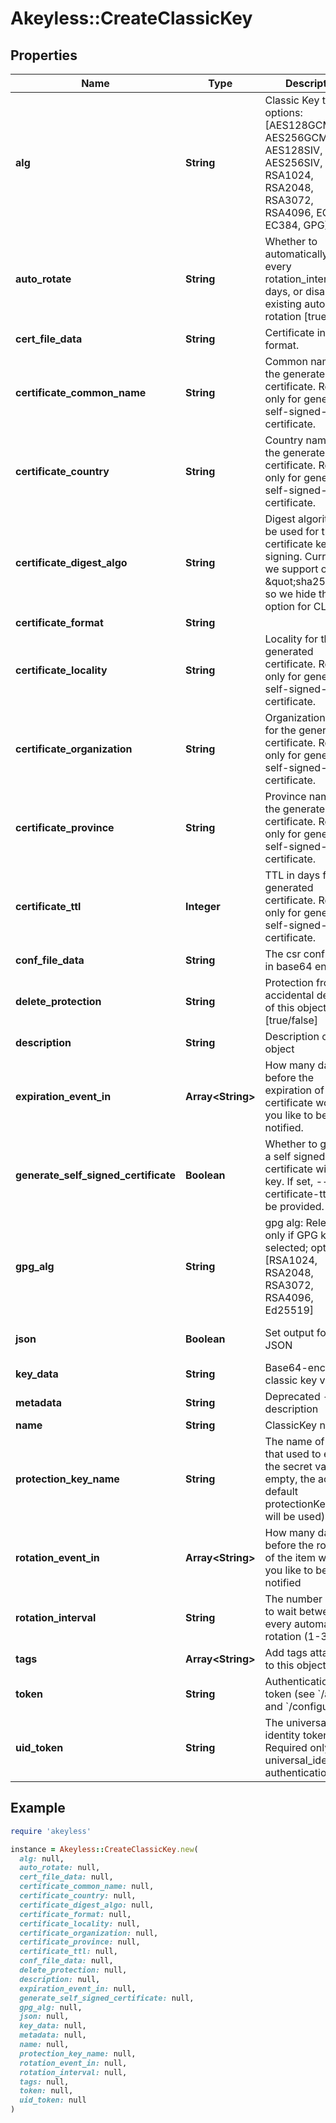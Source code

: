 # Akeyless::CreateClassicKey

## Properties

| Name | Type | Description | Notes |
| ---- | ---- | ----------- | ----- |
| **alg** | **String** | Classic Key type; options: [AES128GCM, AES256GCM, AES128SIV, AES256SIV, RSA1024, RSA2048, RSA3072, RSA4096, EC256, EC384, GPG] |  |
| **auto_rotate** | **String** | Whether to automatically rotate every rotation_interval days, or disable existing automatic rotation [true/false] | [optional] |
| **cert_file_data** | **String** | Certificate in a PEM format. | [optional] |
| **certificate_common_name** | **String** | Common name for the generated certificate. Relevant only for generate-self-signed-certificate. | [optional] |
| **certificate_country** | **String** | Country name for the generated certificate. Relevant only for generate-self-signed-certificate. | [optional] |
| **certificate_digest_algo** | **String** | Digest algorithm to be used for the certificate key signing. Currently, we support only \&quot;sha256\&quot; so we hide this option for CLI. | [optional] |
| **certificate_format** | **String** |  | [optional] |
| **certificate_locality** | **String** | Locality for the generated certificate. Relevant only for generate-self-signed-certificate. | [optional] |
| **certificate_organization** | **String** | Organization name for the generated certificate. Relevant only for generate-self-signed-certificate. | [optional] |
| **certificate_province** | **String** | Province name for the generated certificate. Relevant only for generate-self-signed-certificate. | [optional] |
| **certificate_ttl** | **Integer** | TTL in days for the generated certificate. Required only for generate-self-signed-certificate. | [optional] |
| **conf_file_data** | **String** | The csr config data in base64 encoding | [optional] |
| **delete_protection** | **String** | Protection from accidental deletion of this object [true/false] | [optional] |
| **description** | **String** | Description of the object | [optional] |
| **expiration_event_in** | **Array&lt;String&gt;** | How many days before the expiration of the certificate would you like to be notified. | [optional] |
| **generate_self_signed_certificate** | **Boolean** | Whether to generate a self signed certificate with the key. If set, --certificate-ttl must be provided. | [optional] |
| **gpg_alg** | **String** | gpg alg: Relevant only if GPG key type selected; options: [RSA1024, RSA2048, RSA3072, RSA4096, Ed25519] | [optional] |
| **json** | **Boolean** | Set output format to JSON | [optional][default to false] |
| **key_data** | **String** | Base64-encoded classic key value | [optional] |
| **metadata** | **String** | Deprecated - use description | [optional] |
| **name** | **String** | ClassicKey name |  |
| **protection_key_name** | **String** | The name of a key that used to encrypt the secret value (if empty, the account default protectionKey key will be used) | [optional] |
| **rotation_event_in** | **Array&lt;String&gt;** | How many days before the rotation of the item would you like to be notified | [optional] |
| **rotation_interval** | **String** | The number of days to wait between every automatic rotation (1-365) | [optional] |
| **tags** | **Array&lt;String&gt;** | Add tags attached to this object | [optional] |
| **token** | **String** | Authentication token (see &#x60;/auth&#x60; and &#x60;/configure&#x60;) | [optional] |
| **uid_token** | **String** | The universal identity token, Required only for universal_identity authentication | [optional] |

## Example

```ruby
require 'akeyless'

instance = Akeyless::CreateClassicKey.new(
  alg: null,
  auto_rotate: null,
  cert_file_data: null,
  certificate_common_name: null,
  certificate_country: null,
  certificate_digest_algo: null,
  certificate_format: null,
  certificate_locality: null,
  certificate_organization: null,
  certificate_province: null,
  certificate_ttl: null,
  conf_file_data: null,
  delete_protection: null,
  description: null,
  expiration_event_in: null,
  generate_self_signed_certificate: null,
  gpg_alg: null,
  json: null,
  key_data: null,
  metadata: null,
  name: null,
  protection_key_name: null,
  rotation_event_in: null,
  rotation_interval: null,
  tags: null,
  token: null,
  uid_token: null
)
```

